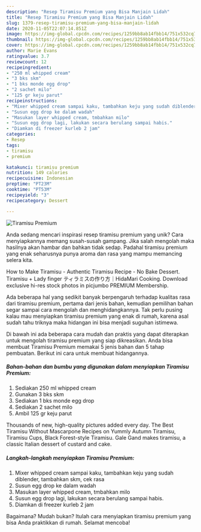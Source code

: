 ```yaml
---
description: "Resep Tiramisu Premium yang Bisa Manjain Lidah"
title: "Resep Tiramisu Premium yang Bisa Manjain Lidah"
slug: 1379-resep-tiramisu-premium-yang-bisa-manjain-lidah
date: 2020-11-05T22:07:14.851Z
image: https://img-global.cpcdn.com/recipes/1259bb8ab14fbb14/751x532cq70/tiramisu-premium-foto-resep-utama.jpg
thumbnail: https://img-global.cpcdn.com/recipes/1259bb8ab14fbb14/751x532cq70/tiramisu-premium-foto-resep-utama.jpg
cover: https://img-global.cpcdn.com/recipes/1259bb8ab14fbb14/751x532cq70/tiramisu-premium-foto-resep-utama.jpg
author: Marie Evans
ratingvalue: 3.7
reviewcount: 12
recipeingredient:
- "250 ml whipped cream"
- "3 bks skm"
- "1 bks monde egg drop"
- "2 sachet milo"
- "125 gr keju parut"
recipeinstructions:
- "Mixer whipped cream sampai kaku, tambahkan keju yang sudah diblender, tambahkan skm, cek rasa"
- "Susun egg drop ke dalam wadah"
- "Masukan layer whipped cream, tmbahkan milo"
- "Susun egg drop lagi, lakukan secara berulang sampai habis."
- "Diamkan di freezer kurleb 2 jam"
categories:
- Resep
tags:
- tiramisu
- premium

katakunci: tiramisu premium 
nutrition: 149 calories
recipecuisine: Indonesian
preptime: "PT23M"
cooktime: "PT53M"
recipeyield: "3"
recipecategory: Dessert

---
```



![Tiramisu Premium](https://img-global.cpcdn.com/recipes/1259bb8ab14fbb14/751x532cq70/tiramisu-premium-foto-resep-utama.jpg)

Anda sedang mencari inspirasi resep tiramisu premium yang unik? Cara menyiapkannya memang susah-susah gampang. Jika salah mengolah maka hasilnya akan hambar dan bahkan tidak sedap. Padahal tiramisu premium yang enak seharusnya punya aroma dan rasa yang mampu memancing selera kita.

How to Make Tiramisu - Authentic Tiramisu Recipe - No Bake Dessert. Tiramisu + Lady finger ティラミスの作り方｜HidaMari Cooking. Download exclusive hi-res stock photos in picjumbo PREMIUM Membership.

Ada beberapa hal yang sedikit banyak berpengaruh terhadap kualitas rasa dari tiramisu premium, pertama dari jenis bahan, kemudian pemilihan bahan segar sampai cara mengolah dan menghidangkannya. Tak perlu pusing kalau mau menyiapkan tiramisu premium yang enak di rumah, karena asal sudah tahu triknya maka hidangan ini bisa menjadi suguhan istimewa.


Di bawah ini ada beberapa cara mudah dan praktis yang dapat diterapkan untuk mengolah tiramisu premium yang siap dikreasikan. Anda bisa membuat Tiramisu Premium memakai 5 jenis bahan dan 5 tahap pembuatan. Berikut ini cara untuk membuat hidangannya.

<!--inarticleads1-->

##### Bahan-bahan dan bumbu yang digunakan dalam menyiapkan Tiramisu Premium:

1. Sediakan 250 ml whipped cream
1. Gunakan 3 bks skm
1. Sediakan 1 bks monde egg drop
1. Sediakan 2 sachet milo
1. Ambil 125 gr keju parut


Thousands of new, high-quality pictures added every day. The Best Tiramisu Without Mascarpone Recipes on Yummly Autumn Tiramisu, Tiramisu Cups, Black Forest-style Tiramisu. Gale Gand makes tiramisu, a classic Italian dessert of custard and cake. 

<!--inarticleads2-->

##### Langkah-langkah menyiapkan Tiramisu Premium:

1. Mixer whipped cream sampai kaku, tambahkan keju yang sudah diblender, tambahkan skm, cek rasa
1. Susun egg drop ke dalam wadah
1. Masukan layer whipped cream, tmbahkan milo
1. Susun egg drop lagi, lakukan secara berulang sampai habis.
1. Diamkan di freezer kurleb 2 jam




Bagaimana? Mudah bukan? Itulah cara menyiapkan tiramisu premium yang bisa Anda praktikkan di rumah. Selamat mencoba!
